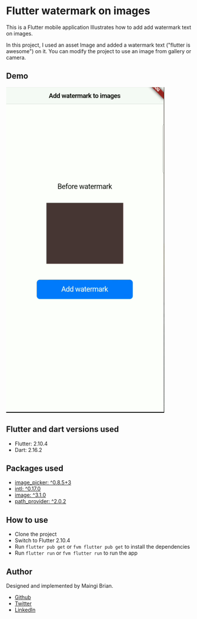 # Flutter watermark on images 
This is a Flutter mobile application Illustrates how to add add watermark text on images.

In this project, I used an asset Image and added a watermark text ("flutter is awesome") on it.
You can modify the project to use an image from gallery or camera.

## Demo
![Recorded demo gif](https://github.com/Brian1011/flutter_watermark_on_images/blob/main/assets/flutter_watermark_demo.gif)

## Flutter and dart versions used
- Flutter: 2.10.4
- Dart: 2.16.2

## Packages used
- [image_picker: ^0.8.5+3](https://pub.dev/packages/image_picker)
- [intl: ^0.17.0](https://pub.dev/packages/intl)
- [image: ^3.1.0](https://pub.dev/packages/image)
- [path_provider: ^2.0.2](https://pub.dev/packages/path_provider)

## How to use
- Clone the project
- Switch to Flutter 2.10.4
- Run `flutter pub get` or `fvm flutter pub get` to install the dependencies
- Run `flutter run` or `fvm flutter run` to run the app

## Author
Designed and implemented by Maingi Brian.

- [Github](https://github.com/Brian1011)
- [Twitter](https://twitter.com/brian_1011_dev)
- [LinkedIn](https://www.linkedin.com/in/brian-mutinda-366064163)